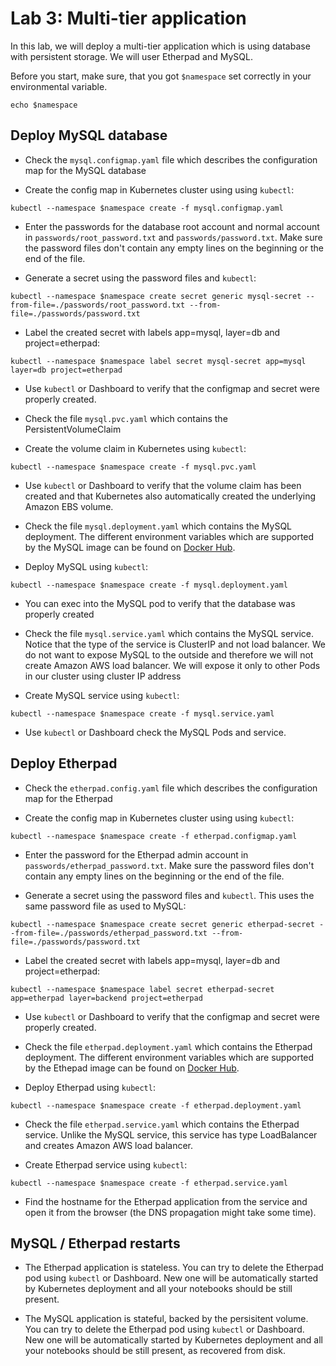 # Lab 3: Multi-tier application

In this lab, we will deploy a multi-tier application which is using database with persistent storage. We will user Etherpad and MySQL.  

Before you start, make sure, that you got `$namespace` set correctly in your environmental variable.
```
echo $namespace
```

## Deploy MySQL database

* Check the `mysql.configmap.yaml` file which describes the configuration map for the MySQL database

* Create the config map in Kubernetes cluster using using `kubectl`:
```
kubectl --namespace $namespace create -f mysql.configmap.yaml
```

* Enter the passwords for the database root account and normal account in `passwords/root_password.txt` and `passwords/password.txt`. Make sure the password files don't contain any empty lines on the beginning or the end of the file.

* Generate a secret using the password files and `kubectl`:
```
kubectl --namespace $namespace create secret generic mysql-secret --from-file=./passwords/root_password.txt --from-file=./passwords/password.txt
```

* Label the created secret with labels app=mysql, layer=db and project=etherpad:
```
kubectl --namespace $namespace label secret mysql-secret app=mysql layer=db project=etherpad
```

* Use `kubectl` or Dashboard to verify that the configmap and secret were properly created.

* Check the file `mysql.pvc.yaml` which contains the PersistentVolumeClaim

* Create the volume claim in Kubernetes using `kubectl`:
```
kubectl --namespace $namespace create -f mysql.pvc.yaml
```

* Use `kubectl` or Dashboard to verify that the volume claim has been created and that Kubernetes also automatically created the underlying Amazon EBS volume.

* Check the file `mysql.deployment.yaml` which contains the MySQL deployment. The different environment variables which are supported by the MySQL image can be found on [Docker Hub](https://hub.docker.com/_/mysql/).

* Deploy MySQL using `kubectl`:
```
kubectl --namespace $namespace create -f mysql.deployment.yaml
```

* You can exec into the MySQL pod to verify that the database was properly created

* Check the file `mysql.service.yaml` which contains the MySQL service. Notice that the type of the service is ClusterIP and not load balancer. We do not want to expose MySQL to the outside and therefore we will not create Amazon AWS load balancer. We will expose it only to other Pods in our cluster using cluster IP address

* Create MySQL service using `kubectl`:
```
kubectl --namespace $namespace create -f mysql.service.yaml
```

* Use `kubectl` or Dashboard check the MySQL Pods and service.

## Deploy Etherpad

* Check the `etherpad.config.yaml` file which describes the configuration map for the Etherpad

* Create the config map in Kubernetes cluster using using `kubectl`:
```
kubectl --namespace $namespace create -f etherpad.configmap.yaml
```

* Enter the password for the Etherpad admin account in `passwords/etherpad_password.txt`. Make sure the password files don't contain any empty lines on the beginning or the end of the file.

* Generate a secret using the password files and `kubectl`. This uses the same password file as used to MySQL:
```
kubectl --namespace $namespace create secret generic etherpad-secret --from-file=./passwords/etherpad_password.txt --from-file=./passwords/password.txt
```

* Label the created secret with labels app=mysql, layer=db and project=etherpad:
```
kubectl --namespace $namespace label secret etherpad-secret app=etherpad layer=backend project=etherpad
```

* Use `kubectl` or Dashboard to verify that the configmap and secret were properly created.

* Check the file `etherpad.deployment.yaml` which contains the Etherpad deployment. The different environment variables which are supported by the Ethepad image can be found on [Docker Hub](https://hub.docker.com/r/tvelocity/etherpad-lite/).

* Deploy Etherpad using `kubectl`:
```
kubectl --namespace $namespace create -f etherpad.deployment.yaml
```

* Check the file `etherpad.service.yaml` which contains the Etherpad service. Unlike the MySQL service, this service has type LoadBalancer and creates Amazon AWS load balancer.

* Create Etherpad service using `kubectl`:
```
kubectl --namespace $namespace create -f etherpad.service.yaml
```

* Find the hostname for the Etherpad application from the service and open it from the browser (the DNS propagation might take some time).

## MySQL / Etherpad restarts

* The Etherpad application is stateless. You can try to delete the Etherpad pod using `kubectl` or Dashboard. New one will be automatically started by Kubernetes deployment and all your notebooks should be still present.

* The MySQL application is stateful, backed by the persisitent volume. You can try to delete the Etherpad pod using `kubectl` or Dashboard. New one will be automatically started by Kubernetes deployment and all your notebooks should be still present, as recovered from disk.
